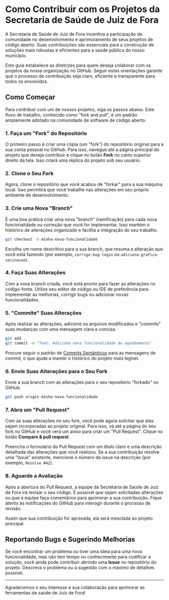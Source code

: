 # Como Contribuir com os Projetos da Secretaria de Saúde de Juiz de Fora

A Secretaria de Saúde de Juiz de Fora incentiva a participação da comunidade no desenvolvimento e aprimoramento de seus projetos de código aberto. Suas contribuições são essenciais para a construção de soluções mais robustas e eficientes para a saúde pública do nosso município.

Este guia estabelece as diretrizes para quem deseja colaborar com os projetos da nossa organização no GitHub. Seguir estas orientações garante que o processo de contribuição seja claro, eficiente e transparente para todos os envolvidos.

## Como Começar

Para contribuir com um de nossos projetos, siga os passos abaixo. Este fluxo de trabalho, conhecido como "fork and pull", é um padrão amplamente adotado na comunidade de software de código aberto.

### 1. Faça um "Fork" do Repositório

O primeiro passo é criar uma cópia (um "fork") do repositório original para a sua conta pessoal no GitHub. Para isso, navegue até a página principal do projeto que deseja contribuir e clique no botão **Fork** no canto superior direito da tela. Isso criará uma réplica do projeto sob seu usuário.

### 2. Clone o Seu Fork

Agora, clone o repositório que você acabou de "forkar" para a sua máquina local. Isso permitirá que você trabalhe nas alterações em seu próprio ambiente de desenvolvimento.

### 3. Crie uma Nova "Branch"

É uma boa prática criar uma nova "branch" (ramificação) para cada nova funcionalidade ou correção que você for implementar. Isso mantém o histórico de alterações organizado e facilita a integração do seu trabalho.

```bash
git checkout -b minha-nova-funcionalidade
```
Escolha um nome descritivo para a sua branch, que resuma a alteração que você está fazendo (por exemplo, `corrige-bug-login` ou `adiciona-grafico-vacinacao`).

### 4. Faça Suas Alterações

Com a nova branch criada, você está pronto para fazer as alterações no código-fonte. Utilize seu editor de código ou IDE de preferência para implementar as melhorias, corrigir bugs ou adicionar novas funcionalidades.

### 5. "Commite" Suas Alterações

Após realizar as alterações, adicione os arquivos modificados e "commite" suas mudanças com uma mensagem clara e concisa.

```bash
git add .
git commit -m "feat: Adiciona nova funcionalidade de agendamento"
```

Procure seguir o padrão de [Commits Semânticos](https://www.conventionalcommits.org/en/v1.0.0/) para as mensagens de commit, o que ajuda a manter o histórico do projeto mais legível.

### 6. Envie Suas Alterações para o Seu Fork

Envie a sua branch com as alterações para o seu repositório "forkado" no GitHub.

```bash
git push origin minha-nova-funcionalidade
```

### 7. Abra um "Pull Request"

Com as suas alterações no seu fork, você pode agora solicitar que elas sejam incorporadas ao projeto original. Para isso, vá até a página do seu fork no GitHub e você verá um aviso para criar um "Pull Request". Clique no botão **Compare & pull request**.

Preencha o formulário do Pull Request com um título claro e uma descrição detalhada das alterações que você realizou. Se a sua contribuição resolve uma "Issue" existente, mencione o número da issue na descrição (por exemplo, `Resolve #42`).

### 8. Aguarde a Avaliação

Após a abertura do Pull Request, a equipe da Secretaria de Saúde de Juiz de Fora irá revisar o seu código. É possível que sejam solicitadas alterações ou que a equipe faça comentários para aprimorar a sua contribuição. Fique atento às notificações do GitHub para interagir durante o processo de revisão.

Assim que sua contribuição for aprovada, ela será mesclada ao projeto principal.

## Reportando Bugs e Sugerindo Melhorias

Se você encontrar um problema ou tiver uma ideia para uma nova funcionalidade, mas não tem tempo ou conhecimento para codificar a solução, você ainda pode contribuir abrindo uma **Issue** no repositório do projeto. Descreva o problema ou a sugestão com o máximo de detalhes possível.

---

Agradecemos o seu interesse e sua colaboração para aprimorar as ferramentas de saúde de Juiz de Fora!
